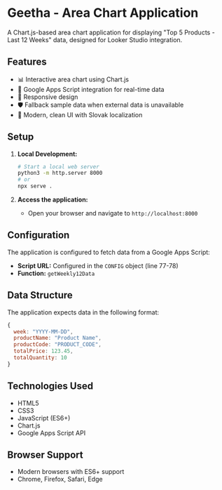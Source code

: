 # Geetha - Area Chart Application

A Chart.js-based area chart application for displaying "Top 5 Products - Last 12 Weeks" data, designed for Looker Studio integration.

## Features

- 📊 Interactive area chart using Chart.js
- 🔗 Google Apps Script integration for real-time data
- 📱 Responsive design
- 🛡️ Fallback sample data when external data is unavailable
- 🎨 Modern, clean UI with Slovak localization

## Setup

1. **Local Development:**
   ```bash
   # Start a local web server
   python3 -m http.server 8000
   # or
   npx serve .
   ```

2. **Access the application:**
   - Open your browser and navigate to `http://localhost:8000`

## Configuration

The application is configured to fetch data from a Google Apps Script:
- **Script URL:** Configured in the `CONFIG` object (line 77-78)
- **Function:** `getWeekly12Data`

## Data Structure

The application expects data in the following format:
```javascript
{
  week: "YYYY-MM-DD",
  productName: "Product Name",
  productCode: "PRODUCT_CODE",
  totalPrice: 123.45,
  totalQuantity: 10
}
```

## Technologies Used

- HTML5
- CSS3
- JavaScript (ES6+)
- Chart.js
- Google Apps Script API

## Browser Support

- Modern browsers with ES6+ support
- Chrome, Firefox, Safari, Edge
